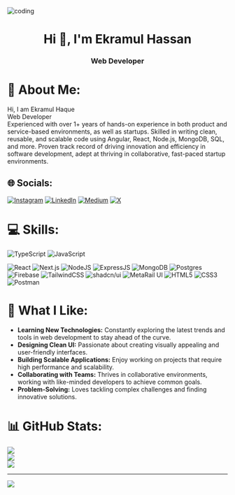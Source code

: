 <img  alt="coding"  src="https://i.ibb.co/0DQNW7k/Untitled-design-1.png">
<h1 align="center">Hi 👋, I'm Ekramul Hassan</h1>
<h3 align="center">Web Developer</h3>

# 💫 About Me:
Hi, I am Ekramul Haque<br>Web Developer<br>Experienced with over 1+ years of hands-on experience in both product and service-based environments, as well as startups. Skilled in writing clean, reusable, and scalable code using Angular, React, Node.js, MongoDB, SQL, and more. Proven track record of driving innovation and efficiency in software development, adept at thriving in collaborative, fast-paced startup environments.

## 🌐 Socials:
[![Instagram](https://img.shields.io/badge/Instagram-%23E4405F.svg?logo=Instagram&logoColor=white)](https://instagram.com/) 
[![LinkedIn](https://img.shields.io/badge/LinkedIn-%230077B5.svg?logo=linkedin&logoColor=white)]() 
[![Medium](https://img.shields.io/badge/Medium-12100E?logo=medium&logoColor=white)]() 
[![X](https://img.shields.io/badge/X-black.svg?logo=X&logoColor=white)](https://x.com/) 

# 💻 Skills:
![TypeScript](https://img.shields.io/badge/typescript-%23007ACC.svg?style=for-the-badge&logo=typescript&logoColor=white) 
![JavaScript](https://img.shields.io/badge/javascript-%23323330.svg?style=for-the-badge&logo=javascript&logoColor=%23F7DF1E)
 
![React](https://img.shields.io/badge/react-%2320232A.svg?style=for-the-badge&logo=react&logoColor=%2361DAFB) 
![Next.js](https://img.shields.io/badge/next.js-%23000000.svg?style=for-the-badge&logo=next.js&logoColor=white)
![NodeJS](https://img.shields.io/badge/node.js-6DA55F?style=for-the-badge&logo=node.js&logoColor=white)
![ExpressJS](https://img.shields.io/badge/express.js-6DA55F?style=for-the-badge&logo=express.js&logoColor=white) 
![MongoDB](https://img.shields.io/badge/mongodb-%2347A248.svg?style=for-the-badge&logo=mongodb&logoColor=white)
![Postgres](https://img.shields.io/badge/postgres-%23316192.svg?style=for-the-badge&logo=postgresql&logoColor=white) 
![Firebase](https://img.shields.io/badge/firebase-%23039BE5.svg?style=for-the-badge&logo=firebase)
![TailwindCSS](https://img.shields.io/badge/tailwindcss-%2338B2AC.svg?style=for-the-badge&logo=tailwind-css&logoColor=white) 
![shadcn/ui](https://img.shields.io/badge/shadcn/ui-%234A90E2.svg?style=for-the-badge&logo=shadcn&logoColor=white)
![MetaRail UI](https://img.shields.io/badge/metarailui-%230A0A0A.svg?style=for-the-badge&logoColor=white) 
![HTML5](https://img.shields.io/badge/html5-%23E34F26.svg?style=for-the-badge&logo=html5&logoColor=white) 
![CSS3](https://img.shields.io/badge/css3-%231572B6.svg?style=for-the-badge&logo=css3&logoColor=white)
![Postman](https://img.shields.io/badge/postman-FF6C37?style=for-the-badge&logo=postman&logoColor=white)

# 🎨 What I Like:
- **Learning New Technologies:** Constantly exploring the latest trends and tools in web development to stay ahead of the curve.
- **Designing Clean UI:** Passionate about creating visually appealing and user-friendly interfaces.
- **Building Scalable Applications:** Enjoy working on projects that require high performance and scalability.
- **Collaborating with Teams:** Thrives in collaborative environments, working with like-minded developers to achieve common goals.
- **Problem-Solving:** Loves tackling complex challenges and finding innovative solutions.

# 📊 GitHub Stats:
![](https://github-readme-stats.vercel.app/api?username=RajdipGhosh99&theme=ambient_gradient&hide_border=false&include_all_commits=false&count_private=false)<br/>
![](https://github-readme-streak-stats.herokuapp.com/?user=RajdipGhosh99&theme=ambient_gradient&hide_border=false)<br/>
![](https://github-readme-stats.vercel.app/api/top-langs/?username=RajdipGhosh99&theme=ambient_gradient&hide_border=false&include_all_commits=false&count_private=false&layout=compact)

---
[![](https://visitcount.itsvg.in/api?id=RajdipGhosh99&icon=0&color=0)](https://visitcount.itsvg.in)

<!-- Proudly created with GPRM ( https://gprm.itsvg.in ) -->


